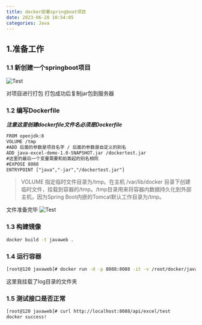 ```yaml
---
title: docker部署springboot项目
date: 2023-06-28 10:54:05
categories: Java
---
```


## 1.准备工作
### 1.1 新创建一个springboot项目
![Test](/images/docker01.png)

对项目进行打包 打包成功后复制jar包到服务器
### 1.2 编写Dockerfile
***注意这里创建dockerfile文件名必须是Dockerfile***
``` txt
FROM openjdk:8
VOLUME /tmp
#ADD 后面的参数是项目名字 / 后面的参数是自定义的别名
ADD java-excel-demo-1.0-SNAPSHOT.jar /dockertest.jar
#这里的最后一个变量需要和前面起的别名相同
#EXPOSE 8088
ENTRYPOINT ["java","-jar","/dockertest.jar"]
```
>VOLUME 指定临时文件目录为/tmp。在主机 /var/lib/docker 目录下创建临时文件，挂载到容器的/tmp。/tmp目录用来将容器内数据持久化到外部主机，因为Spring Boot内嵌的Tomcat默认工作目录为/tmp。

文件准备完毕
![Test](/images/docker02.png)
### 1.3 构建镜像
``` bash
docker build -t javaweb .
```

### 1.4 运行容器
``` bash
[root@120 javaweb]# docker run -d -p 8088:8088 -it -v /root/docker/javaweb/log/info:/log/info -v /root/docker/javaweb/log/warn:/log/warn -v /root/docker/javaweb/log/error:/log/error --name springtest javaweb
```
这里我挂载了log目录的文件夹

### 1.5 测试接口是否正常
``` bash
[root@120 javaweb]# curl http://localhost:8088/api/excel/test
docker success!
```